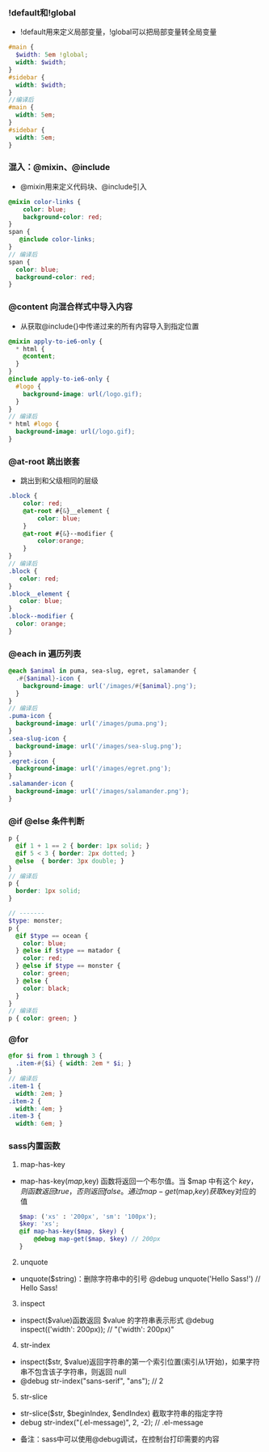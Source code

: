 ### !default和!global
- !default用来定义局部变量，!global可以把局部变量转全局变量
```scss
#main {
  $width: 5em !global;
  width: $width;
}
#sidebar {
  width: $width;
}
//编译后
#main {
  width: 5em;
}
#sidebar {
  width: 5em;
}
```

### 混入：@mixin、@include
- @mixin用来定义代码块、@include引入
```scss
@mixin color-links {
    color: blue;
    background-color: red;
}
span {
   @include color-links;
}
// 编译后
span {
  color: blue;
  background-color: red; 
}
```

### @content 向混合样式中导入内容
- 从获取@include{}中传递过来的所有内容导入到指定位置
```scss
@mixin apply-to-ie6-only {
  * html {
    @content;
  }
}
@include apply-to-ie6-only {
  #logo {
    background-image: url(/logo.gif);
  }
}
// 编译后
* html #logo {
  background-image: url(/logo.gif);
}
```

### @at-root 跳出嵌套
- 跳出到和父级相同的层级
```scss
.block {
    color: red;
    @at-root #{&}__element {
        color: blue;
    }
    @at-root #{&}--modifier {
        color:orange;
    }
}
// 编译后
.block {
   color: red;
}
.block__element {
   color: blue;
}
.block--modifier {
  color: orange;
}
```

### @each in 遍历列表
```scss
@each $animal in puma, sea-slug, egret, salamander {
  .#{$animal}-icon {
    background-image: url('/images/#{$animal}.png');
  }
}
// 编译后
.puma-icon {
  background-image: url('/images/puma.png'); 
}
.sea-slug-icon {
  background-image: url('/images/sea-slug.png'); 
}
.egret-icon {
  background-image: url('/images/egret.png'); 
}
.salamander-icon {
  background-image: url('/images/salamander.png'); 
}
```

### @if @else 条件判断
```scss
p {
  @if 1 + 1 == 2 { border: 1px solid; }
  @if 5 < 3 { border: 2px dotted; }
  @else  { border: 3px double; }
}
// 编译后
p {
  border: 1px solid; 
}

// -------
$type: monster;
p {
  @if $type == ocean {
    color: blue;
  } @else if $type == matador {
    color: red;
  } @else if $type == monster {
    color: green;
  } @else {
    color: black;
  }
}
// 编译后
p { color: green; }
```

### @for
```scss
@for $i from 1 through 3 {
  .item-#{$i} { width: 2em * $i; }
}
// 编译后
.item-1 {
  width: 2em; }
.item-2 {
  width: 4em; }
.item-3 {
  width: 6em; }
```

### sass内置函数
1. map-has-key
 - map-has-key($map,$key) 函数将返回一个布尔值。当 $map 中有这个 $key，则函数返回 true，否则返回 false。 通过map-get($map,$key)获取$key对应的值
 ```scss
    $map: ('xs' : '200px', 'sm': '100px');
    $key: 'xs';
    @if map-has-key($map, $key) {
        @debug map-get($map, $key) // 200px
    }
 ```

2. unquote
 - unquote($string)：删除字符串中的引号   @debug unquote('Hello Sass!') // Hello Sass!

3. inspect
 - inspect($value)函数返回 $value 的字符串表示形式  @debug inspect(('width': 200px)); // "('width': 200px)"

4. str-index
 - inspect($str, $value)返回字符串的第一个索引位置(索引从1开始)，如果字符串不包含该子字符串，则返回 null
 - @debug str-index("sans-serif", "ans"); // 2

5. str-slice
 - str-slice($str, $beginIndex, $endIndex) 截取字符串的指定字符
 - debug str-index("(.el-message)", 2, -2); // .el-message

* 备注：sass中可以使用@debug调试，在控制台打印需要的内容